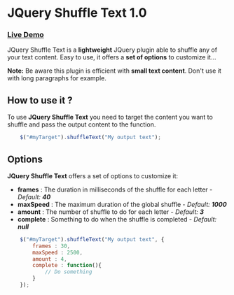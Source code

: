 JQuery Shuffle Text 1.0
===========

### [Live Demo](http://www.anthonydupont.be/lab/ShuffleText)

JQuery Shuffle Text is a **lightweight** JQuery plugin able to shuffle any of your text content.
Easy to use, it offers a **set of options** to customize it...

**Note:**
Be aware this plugin is efficient with **small text content**. Don't use it with long paragraphs for example.

How to use it ?
-------------------------

To use **JQuery Shuffle Text** you need to target the content you want to shuffle and pass the output content to the function.

```js
    $("#myTarget").shuffleText("My output text");
```
Options
-------------------------

**JQuery Shuffle Text** offers a set of options to customize it:

+ **frames**   : The duration in milliseconds of the shuffle for each letter - *Default:* _**40**_
+ **maxSpeed** : The maximum duration of the global shuffle - *Default:* _**1000**_
+ **amount**   : The number of shuffle to do for each letter - *Default:* _**3**_
+ **complete** : Something to do when the shuffle is completed - *Default:* _**null**_

```js
    $("#myTarget").shuffleText("My output text", {
        frames : 30,
        maxSpeed : 2500,
        amount : 4,
        complete : function(){
            // Do something
        }
    });
```